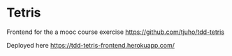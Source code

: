 # Tetris 
Frontend for the a mooc course exercise https://github.com/tjuho/tdd-tetris 

Deployed here https://tdd-tetris-frontend.herokuapp.com/
